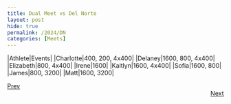 ```yaml
---
title: Dual Meet vs Del Norte
layout: post 
hide: true
permalink: /2024/DN
categories: [Meets]
---
```


|Athlete|Events|
|Charlotte|400, 200, 4x400|
|Delaney|1600, 800, 4x400|
|Elizabeth|800, 4x400|
|Irene|1600|
|Kaitlyn|1600, 4x400|
|Sofia|1600, 800|
|James|800, 3200|
|Matt|1600, 3200|

<div style="text-align: left"> <a href="{{site.baseurl}}/2024/MCI">Prev</a></div> 
<div style="text-align: right"> <a href="{{site.baseurl}}/2024/WBI">Next</a></div>